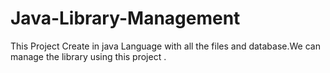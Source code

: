 # Java-Library-Management
This Project Create in java Language with all the files and database.We can manage the library using this project .
